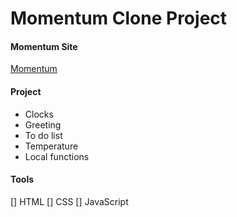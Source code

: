 # Momentum Clone Project

#### Momentum Site
[Momentum](https://momentumdash.com/ "Go Momentum")


#### Project
+ Clocks
+ Greeting
+ To do list
+ Temperature
+ Local functions

#### Tools
[] HTML
[] CSS
[] JavaScript
